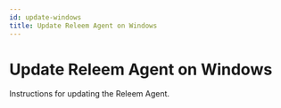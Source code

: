```yaml
---
id: update-windows
title: Update Releem Agent on Windows
---
```


# Update Releem Agent on Windows

Instructions for updating the Releem Agent. 
